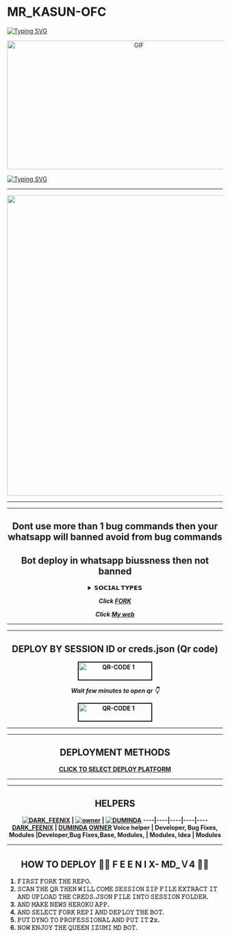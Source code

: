 # MR_KASUN-OFC<div align="center">
[![Typing SVG](https://readme-typing-svg.herokuapp.com?font=Rockstar-ExtraBold&color=F33A6A&lines=𝐇𝐈+𝐈𝐀𝐌+DARK╺+FEENIX+-+𝗕𝗢𝗧.;𝙿𝙾𝚆𝙴𝚁𝙳+𝙱𝚈:+MR+KASUN+𝚃𝙴𝙰𝙼;ℂ𝕣𝕖𝕒𝕥𝕖𝕕+𝕓𝕪:+MR.༆KASUN;𝐌𝐑:+☬MR༒Duminda࿐;💕dark+feenix🙃;contact+772801923🧚)](https://git.io/typing-svg)

<p align = center>   <img src="https://telegra.ph/file/a48121b9928cfd98103e5.jpg" alt="GIF" width="600" height="300"/> </p>

[![Typing SVG](https://readme-typing-svg.herokuapp.com?font=Rockstar-ExtraBold&color=F33A6A&lines=𝐇𝐈+𝐈𝐀𝐌+DARK╺+FEENIX+-+𝗕𝗢𝗧.;𝙿𝙾𝚆𝙴𝚁𝙳+𝙱𝚈:+MR+KASUN+𝚃𝙴𝙰𝙼;ℂ𝕣𝕖𝕒𝕥𝕖𝕕+𝕓𝕪:+MR.༆KASUN;:+☬༒࿐;💕+🙃;contact+772801923🧚)](https://git.io/typing-svg)


  
<div align="center">
</p

<hr>

<hr>

<p align="center">
<a href="https://github.com/Feenixmd0">
    <img src="https://telegra.ph/file/d1f829913957196d67dfc.jpg"  width="700px">
</a>
<hr>

<hr>

## Dont use more than 1 bug commands then your whatsapp will banned avoid from bug commands

## Bot deploy in whatsapp biussness then not banned

<b><details><summary>𝗦𝗢𝗖𝗜𝗔𝗟 𝗧𝗬𝗣𝗘𝗦</summary><br>

## CONTACT OWNER

[![MR_KASUN](https://telegra.ph/file/a48121b9928cfd98103e5.jpg)](https://wa.me/94772801923)

## JOIN SUPPORT GROUP

[![kasun](https://telegra.ph/file/99460844d012cad1b7ee4.jpg)](https://chat.whatsapp.com/L0RchYxWA8x2Lft8riYxny)

## MY YT CHANNEL

[![Youtube](https://telegra.ph/file/eebe86c26e98ffeae39ea.jpg)](https://youtube.com/@mrkasun-?si=TP8TsS2wgY--5dlI) 

</details>

***Click [FORK](https://github.com/Feenixmd0/MR_KASUN-OFC)***

***Click [My web](https://vajiratech.github.io/QUEEN-IZUMI-WEB/)***

<hr>

<hr>

## DEPLOY BY SESSION ID or creds.json (Qr code)

<a href="https://pair-js44-9c3a470e2d9b.herokuapp.com//"><img src="https://i.ibb.co/FWSfNmb/scan-qr-zusyco-btn.png" alt="QR-CODE 1" border="2" width="170" height="40" ></a>


***Wait few minutes to open qr 👇***

<a href="https://vajira-pairing.onrender.com/"><img src="https://i.ibb.co/FWSfNmb/scan-qr-zusyco-btn.png" alt="QR-CODE 1" border="2" width="170" height="40" ></a>


<hr>

<hr>

## DEPLOYMENT METHODS

[CLICK TO SELECT DEPLOY PLATFORM](https://vajiratech.github.io/VAJIRA-DEPLOY/QUEEN-IZUMI-WEB-main/projects/deployment.html)

<hr>

<hr>

## HELPERS
[![DARK_FEENIX](https://telegra.ph/file/6424170038870e713c9f8.jpg?size=80)](https://github.com/vajirabot1) | [![owner](https://telegra.ph/file/67962912c8fdc629e8f3d.jpg?size=100)](https://github.com/VajiraTech) | [![DUMINDA](https://telegra.ph/file/522c0127cca3294c20bca.jpgsize=109)](https://github.com/VajiraTech) 
----|----|----|----|----
[DARK_FEENIX](https://wa.me/+94722807735) | [DUMINDA](https://wa.me/+94769490765) [OWNER](https://wa.me/94772801923)
Voice helper  | Developer, Bug Fixes, Modules |Developer,Bug Fixes,Base, Modules, | Modules, Idea | Modules

<hr>

## HOW TO DEPLOY 👨‍💻 F E E N I X- MD_Ｖ4 👨‍💻

</div>

1) 𝙵𝙸𝚁𝚂𝚃 𝙵𝙾𝚁𝙺 𝚃𝙷𝙴 𝚁𝙴𝙿𝙾.
2) 𝚂𝙲𝙰𝙽 𝚃𝙷𝙴 𝚀𝚁 𝚃𝙷𝙴𝙽 𝚆𝙸𝙻𝙻 𝙲𝙾𝙼𝙴 𝚂𝙴𝚂𝚂𝙸𝙾𝙽 𝚉𝙸𝙿 𝙵𝙸𝙻𝙴 𝙴𝚇𝚃𝚁𝙰𝙲𝚃 𝙸𝚃 𝙰𝙽𝙳 𝚄𝙿𝙻𝙾𝙰𝙳 𝚃𝙷𝙴 𝙲𝚁𝙴𝙳𝚂.𝙹𝚂𝙾𝙽 𝙵𝙸𝙻𝙴 𝙸𝙽𝚃𝙾 𝚂𝙴𝚂𝚂𝙸𝙾𝙽 𝙵𝙾𝙻𝙳𝙴𝚁.
3) 𝙰𝙽𝙳 𝙼𝙰𝙺𝙴 𝙽𝙴𝚆𝚂 𝙷𝙴𝚁𝙾𝙺𝚄 𝙰𝙿𝙿.
4) 𝙰𝙽𝙳 𝚂𝙴𝙻𝙴𝙲𝚃 𝙵𝙾𝚁𝙺 𝚁𝙴𝙿𝙸 𝙰𝙽𝙳 𝙳𝙴𝙿𝙻𝙾𝚈 𝚃𝙷𝙴 𝙱𝙾𝚃.
5) 𝙿𝚄𝚃 𝙳𝚈𝙽𝙾 𝚃𝙾 𝙿𝚁𝙾𝙵𝙴𝚂𝚂𝙸𝙾𝙽𝙰𝙻 𝙰𝙽𝙳 𝙿𝚄𝚃 𝙸𝚃 2𝚡.
6) 𝙽𝙾𝚆 𝙴𝙽𝙹𝙾𝚈 𝚃𝙷𝙴 𝚀𝚄𝙴𝙴𝙽 𝙸𝚉𝚄𝙼𝙸 𝙼𝙳 𝙱𝙾𝚃.
